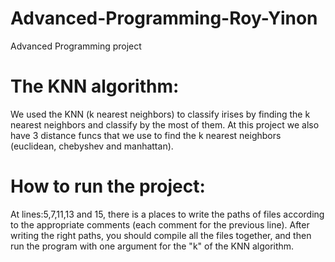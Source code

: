 # Advanced-Programming-Roy-Yinon
Advanced Programming project
# The KNN algorithm:
We used the KNN (k nearest neighbors) to classify irises by finding the k nearest neighbors and classify by the most of them.
At this project we also have 3 distance funcs that we use to find the k nearest neighbors (euclidean, chebyshev and manhattan).
# How to run the project:
At lines:5,7,11,13 and 15, there is a places to write the paths of files according to the appropriate comments (each comment for the previous line).
After writing the right paths, you should compile all the files together, and then run the program with one argument for the "k" of the KNN algorithm.
